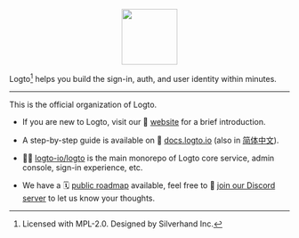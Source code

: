 <p align="center">
  <a href="https://logto.io" target="_blank" align="center" alt="Logto Logo">
    <img src="https://github.com/logto-io/logto/raw/master/logo.png" width="100">
  </a>
</p>

Logto[^info] helps you build the sign-in, auth, and user identity within minutes.

---

This is the official organization of Logto.

- If you are new to Logto, visit our 🎨 [website](https://logto.io) for a brief introduction.

- A step-by-step guide is available on 📖 [docs.logto.io](https://docs.logto.io) (also in [简体中文](https://docs.logto.io/zh-cn)).

- 🧑‍🚀 [logto-io/logto](https://github.com/logto-io/logto) is the main monorepo of Logto core service, admin console, sign-in experience, etc.

- We have a 🗓️ [public roadmap](https://github.com/orgs/logto-io/projects/5) available, feel free to 💬 [join our Discord server](https://discord.gg/UEPaF3j5e6) to let us know your thoughts.

[^info]: Licensed with MPL-2.0. Designed by Silverhand Inc.
